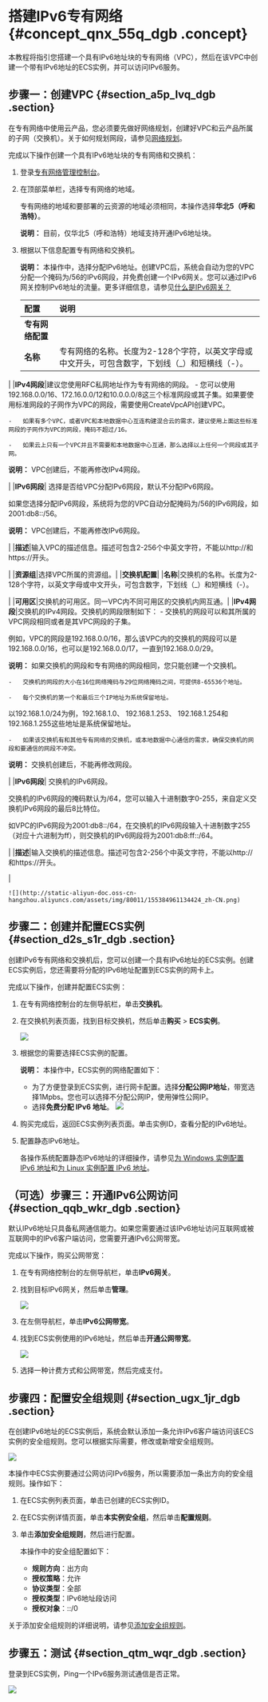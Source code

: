# 搭建IPv6专有网络 {#concept_qnx_55q_dgb .concept}

本教程将指引您搭建一个具有IPv6地址块的专有网络（VPC），然后在该VPC中创建一个带有IPv6地址的ECS实例，并可以访问IPv6服务。

## 步骤一：创建VPC {#section_a5p_lvq_dgb .section}

在专有网络中使用云产品，您必须要先做好网络规划，创建好VPC和云产品所属的子网（交换机）。关于如何规划网段，请参见[网络规划](../cn.zh-CN/最佳实践/网络规划.md#)。

完成以下操作创建一个具有IPv6地址块的专有网络和交换机：

1.  登录[专有网络管理控制台](https://vpcnext.console.aliyun.com)。
2.  在顶部菜单栏，选择专有网络的地域。

    专有网络的地域和要部署的云资源的地域必须相同，本操作选择**华北5（呼和浩特）**。

    **说明：** 目前，仅华北5（呼和浩特）地域支持开通IPv6地址块。

3.  根据以下信息配置专有网络和交换机。

    **说明：** 本操作中，选择分配IPv6地址。创建VPC后，系统会自动为您的VPC分配一个掩码为/56的IPv6网段，并免费创建一个IPv6网关。您可以通过IPv6网关控制IPv6地址的流量。更多详细信息，请参见[什么是IPv6网关？](../../cn.zh-CN/产品简介/什么是IPv6网关？.md#)

    |配置|说明|
    |:-|:-|
    |**专有网络配置**|
    |**名称**|专有网络的名称。长度为2-128个字符，以英文字母或中文开头，可包含数字，下划线（\_）和短横线（-）。

|
    |**IPv4网段**|建议您使用RFC私网地址作为专有网络的网段。    -   您可以使用192.168.0.0/16、172.16.0.0/12和10.0.0.0/8这三个标准网段或其子集。如果要使用标准网段的子网作为VPC的网段，需要使用CreateVpcAPI创建VPC。

    -   如果有多个VPC，或者VPC和本地数据中心互连构建混合云的需求，建议使用上面这些标准网段的子网作为VPC的网段，掩码不超过/16。

    -   如果云上只有一个VPC并且不需要和本地数据中心互通，那么选择以上任何一个网段或其子网。

**说明：** VPC创建后，不能再修改IPv4网段。

|
    |**IPv6网段**| 选择是否给VPC分配IPv6网段，默认不分配IPv6网段。

 如果您选择分配IPv6网段，系统将为您的VPC自动分配掩码为/56的IPv6网段，如2001:db8::/56。

 **说明：** VPC创建后，不能再修改IPv6网段。

 |
    |**描述**|输入VPC的描述信息。描述可包含2-256个中英文字符，不能以http://和https://开头。

|
    |**资源组**|选择VPC所属的资源组。|
    |**交换机配置**|
    |**名称**|交换机的名称。长度为2-128个字符，以英文字母或中文开头，可包含数字，下划线（\_）和短横线（-）。

|
    |**可用区**|交换机的可用区。同一VPC内不同可用区的交换机内网互通。|
    |**IPv4网段**|交换机的IPv4网段。交换机的网段限制如下：    -   交换机的网段可以和其所属的VPC网段相同或者是其VPC网段的子集。

例如，VPC的网段是192.168.0.0/16，那么该VPC内的交换机的网段可以是192.168.0.0/16，也可以是192.168.0.0/17，一直到192.168.0.0/29。

**说明：** 如果交换机的网段和专有网络的网段相同，您只能创建一个交换机。

    -   交换机的网段的大小在16位网络掩码与29位网络掩码之间，可提供8-65536个地址。

    -   每个交换机的第一个和最后三个IP地址为系统保留地址。

以192.168.1.0/24为例，192.168.1.0、 192.168.1.253、 192.168.1.254和192.168.1.255这些地址是系统保留地址。

    -   如果该交换机有和其他专有网络的交换机，或本地数据中心通信的需求，确保交换机的网段和要通信的网段不冲突。

**说明：** 交换机创建后，不能再修改网段。

|
    |**IPv6网段**| 交换机的IPv6网段。

 交换机的IPv6网段的掩码默认为/64，您可以输入十进制数字0-255，来自定义交换机IPv6网段的最后8比特位。

 如VPC的IPv6网段为2001:db8::/64，在交换机的IPv6网段输入十进制数字255（对应十六进制为ff），则交换机的IPv6网段将为2001:db8:ff::/64。

 |
    |**描述**|输入交换机的描述信息。描述可包含2-256个中英文字符，不能以http://和https://开头。

|

    ![](http://static-aliyun-doc.oss-cn-hangzhou.aliyuncs.com/assets/img/80011/155384961134424_zh-CN.png)


## 步骤二：创建并配置ECS实例 {#section_d2s_s1r_dgb .section}

创建IPv6专有网络和交换机后，您可以创建一个具有IPv6地址的ECS实例。创建ECS实例后，您还需要将分配的IPv6地址配置到ECS实例的网卡上。

完成以下操作，创建并配置ECS实例：

1.  在专有网络控制台的左侧导航栏，单击**交换机**。
2.  在交换机列表页面，找到目标交换机，然后单击**购买** \> **ECS实例**。

    ![](http://static-aliyun-doc.oss-cn-hangzhou.aliyuncs.com/assets/img/80011/155384961134427_zh-CN.png)

3.  根据您的需要选择ECS实例的配置。

    **说明：** 本操作中，ECS实例的网络配置如下：

    -   为了方便登录到ECS实例，进行网卡配置。选择**分配公网IP地址**，带宽选择1Mpbs。您也可以选择不分配公网IP，使用弹性公网IP。
    -   选择**免费分配 IPv6 地址**。
    ![](http://static-aliyun-doc.oss-cn-hangzhou.aliyuncs.com/assets/img/80011/155384961134429_zh-CN.png)

4.  购买完成后，返回ECS实例列表页面。单击实例ID，查看分配的IPv6地址。
5.  配置静态IPv6地址。

    各操作系统配置静态IPv6地址的详细操作，请参见[为 Windows 实例配置 IPv6 地址](../../cn.zh-CN/网络/配置IPv6地址/Windows实例配置IPv6地址/步骤4：配置IPv6地址.md#)和[为 Linux 实例配置 IPv6 地址](../../cn.zh-CN/网络/配置IPv6地址/Linux实例配置IPv6地址/步骤4：配置IPv6地址.md#)。


## （可选）步骤三：开通IPv6公网访问 {#section_qqb_wkr_dgb .section}

默认IPv6地址只具备私网通信能力。如果您需要通过该IPv6地址访问互联网或被互联网中的IPv6客户端访问，您需要开通IPv6公网带宽。

完成以下操作，购买公网带宽：

1.  在专有网络控制台的左侧导航栏，单击**IPv6网关**。
2.  找到目标IPv6网关，然后单击**管理**。

    ![](http://static-aliyun-doc.oss-cn-hangzhou.aliyuncs.com/assets/img/80011/155384961134439_zh-CN.png)

3.  在左侧导航栏，单击**IPv6公网带宽**。
4.  找到ECS实例使用的IPv6地址，然后单击**开通公网带宽**。

    ![](http://static-aliyun-doc.oss-cn-hangzhou.aliyuncs.com/assets/img/80011/155384961134438_zh-CN.png)

5.  选择一种计费方式和公网带宽，然后完成支付。

## 步骤四：配置安全组规则 {#section_ugx_1jr_dgb .section}

在创建IPv6地址的ECS实例后，系统会默认添加一条允许IPv6客户端访问该ECS实例的安全组规则。您可以根据实际需要，修改或新增安全组规则。

![](http://static-aliyun-doc.oss-cn-hangzhou.aliyuncs.com/assets/img/80011/155384961134435_zh-CN.png)

本操作中ECS实例要通过公网访问IPv6服务，所以需要添加一条出方向的安全组规则。操作如下：

1.  在ECS实例列表页面，单击已创建的ECS实例ID。
2.  在ECS实例详情页面，单击**本实例安全组**，然后单击**配置规则**。
3.  单击**添加安全组规则**，然后进行配置。

    本操作中的安全组配置如下：

    -   **规则方向**：出方向
    -   **授权策略**：允许
    -   **协议类型**：全部
    -   **授权类型**：IPv6地址段访问
    -   **授权对象**：::/0

关于添加安全组规则的详细说明，请参见[添加安全组规则](../../cn.zh-CN/安全/安全组/添加安全组规则.md#)。

## 步骤五：测试 {#section_qtm_wqr_dgb .section}

登录到ECS实例，Ping一个IPv6服务测试通信是否正常。

![](http://static-aliyun-doc.oss-cn-hangzhou.aliyuncs.com/assets/img/80011/155384961134440_zh-CN.png)

